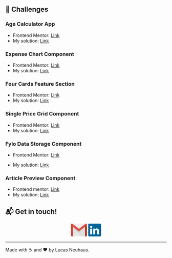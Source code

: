 ## :rocket: ​Challenges

### Age Calculator App

-   Frontend Mentor: <a href="https://www.frontendmentor.io/challenges/age-calculator-app-dF9DFFpj-Q" target="_blank">Link</a>
-   My solution: <a href="https://neuhaus93.github.io/frontend-mentor/age-calculator-app/dist/" target="_blank">Link</a>

### Expense Chart Component

<!-- <a href="" target="_blank">Link</a> -->

-   Frontend Mentor: <a href="https://www.frontendmentor.io/challenges/expenses-chart-component-e7yJBUdjwt" target="_blank">Link</a>
-   My solution: <a href="https://neuhaus93.github.io/frontend-mentor/expense-chart-component/dist/" target="_blank">Link</a>

### Four Cards Feature Section

-   Frontend Mentor: <a href="https://www.frontendmentor.io/challenges/four-card-feature-section-weK1eFYK" target="_blank">Link</a>
-   My solution: <a href="https://neuhaus93.github.io/frontend-mentor/four-card-feature-section/dist/" target="_blank">Link</a>

### Single Price Grid Component

-   Frontend Mentor: <a href="https://www.frontendmentor.io/challenges/single-price-grid-component-5ce41129d0ff452fec5abbbc" target="_blank">Link</a>
-   My solution: <a href="https://neuhaus93.github.io/frontend-mentor/single-price-grid-component/dist/" target="_blank">Link</a>

### Fylo Data Storage Component

-   Frontend Mentor: <a href="https://www.frontendmentor.io/challenges/fylo-data-storage-component-1dZPRbV5n" target="_blank">Link</a>

-   My solution: <a href="https://neuhaus93.github.io/frontend-mentor/fylo-data-storage-component/dist/" target="_blank">Link</a>

### Article Preview Component

-   Frontend mentor: <a href="https://www.frontendmentor.io/challenges/article-preview-component-dYBN_pYFT" target="_blank">Link</a>
-   My solution: <a href="https://neuhaus93.github.io/frontend-mentor/article-preview-component/dist/" target="_blank">Link</a>

## :mailbox_with_mail: Get in touch!

<p align="center">
    <a href="mailto:lucas.neuhaus93@gmail.com" target="_blank" ><img alt="linkedin" src=".github/contact/gmail_logo.svg" height="40"></a>
    <a href="https://www.linkedin.com/in/lucas-neuhaus/" target="_blank" ><img alt="linkedin" src=".github/contact/linkedin_logo.svg" height="40"></a>
</p>

---

Made with :coffee: and ❤️ by Lucas Neuhaus.
